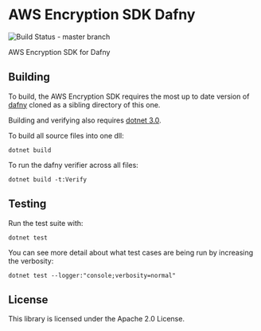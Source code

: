# AWS Encryption SDK Dafny

![Build Status - master branch](https://codebuild.us-west-2.amazonaws.com/badges?uuid=eyJlbmNyeXB0ZWREYXRhIjoiVmIzeGwwQmY5bXdMQXg2aVBneWtDc3FHSWRHTjYrNnVUem9nNXJFUmY2Rk1yRnJvSjJvK3JCL2RScFRjSVF1UjA1elR3L0xpTVpiNmRZS0RyWjJpTnBFPSIsIml2UGFyYW1ldGVyU3BlYyI6InBBQm1tT1BPNjB3RU9XUS8iLCJtYXRlcmlhbFNldFNlcmlhbCI6MX0%3D&branch=master)

AWS Encryption SDK for Dafny

## Building

To build, the AWS Encryption SDK requires the most up to date version of [dafny](https://github.com/dafny-lang/dafny) cloned as a sibling directory of this one.

Building and verifying also requires [dotnet 3.0](https://dotnet.microsoft.com/download/dotnet-core/3.0).

To build all source files into one dll:

```
dotnet build
```

To run the dafny verifier across all files:

```
dotnet build -t:Verify
```

## Testing

Run the test suite with:

```
dotnet test
```

You can see more detail about what test cases are being run by increasing the verbosity:

```
dotnet test --logger:"console;verbosity=normal"
```

## License

This library is licensed under the Apache 2.0 License.
